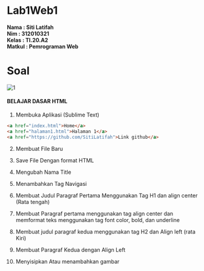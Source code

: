 # Lab1Web1
**Nama	   	: Siti Latifah** <br>
**Nim	  	  : 312010321** <br>
**Kelas	  	: TI.20.A2** <br>
**Matkul	  : Pemrograman Web** <br>

# Soal
![1](https://user-images.githubusercontent.com/73010098/157592162-105797da-bf71-4226-be9c-0acd5e41f609.png)

#### BELAJAR DASAR HTML

1. Membuka Aplikasi (Sublime Text)
``` html
<a href="index.html">Home</a>
<a href="halaman1.html">Halaman 1</a>
<a href="https://github.com/SitiLatifah">Link github</a>
```

2. Membuat File Baru

3. Save File Dengan format HTML
4. Mengubah Nama Title


5. Menambahkan Tag Navigasi

6. Membuat Judul Paragraf Pertama Menggunakan Tag H1 dan align center (Rata tengah)


7. Membuat Paragraf pertama menggunakan tag align center dan memformat teks menggunakan tag font color, bold, dan underline
8. Membuat judul paragraf kedua menggunakan tag H2 dan Align left (rata Kiri)
9. Membuat Paragraf Kedua dengan Align Left
10. Menyisipkan Atau menambahkan gambar










